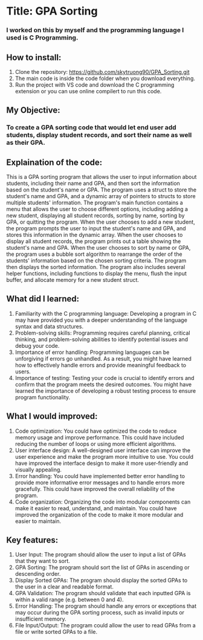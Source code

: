 # Title: GPA Sorting
### I worked on this by myself and the programming language I used is C Programming. 

## How to install:
1. Clone the repository:  https://github.com/skytruong90/GPA_Sorting.git
2. The main code is inside the code folder when you download everything.
3. Run the project with VS code and download the C programming extension or you can use online compilert to run this code.

## My Objective: 
### To create a GPA sorting code that would let end user add students, display student records, and sort their name as well as their GPA.

## Explaination of the code:
This is a GPA sorting program that allows the user to input information about students, including their name and GPA, and then sort the information based on the student's name or GPA. The program uses a struct to store the student's name and GPA, and a dynamic array of pointers to structs to store multiple students' information.
The program's main function contains a menu that allows the user to choose different options, including adding a new student, displaying all student records, sorting by name, sorting by GPA, or quitting the program. When the user chooses to add a new student, the program prompts the user to input the student's name and GPA, and stores this information in the dynamic array. When the user chooses to display all student records, the program prints out a table showing the student's name and GPA. When the user chooses to sort by name or GPA, the program uses a bubble sort algorithm to rearrange the order of the students' information based on the chosen sorting criteria. The program then displays the sorted information.
The program also includes several helper functions, including functions to display the menu, flush the input buffer, and allocate memory for a new student struct.

## What did I learned:
1. Familiarity with the C programming language: Developing a program in C may have provided you with a deeper understanding of the language syntax and data structures.
2. Problem-solving skills: Programming requires careful planning, critical thinking, and problem-solving abilities to identify potential issues and debug your code.
3. Importance of error handling: Programming languages can be unforgiving if errors go unhandled. As a result, you might have learned how to effectively handle errors and provide meaningful feedback to users.
4. Importance of testing: Testing your code is crucial to identify errors and confirm that the program meets the desired outcomes. You might have learned the importance of developing a robust testing process to ensure program functionality.

## What I would improved:
1. Code optimization: You could have optimized the code to reduce memory usage and improve performance. This could have included reducing the number of loops or using more efficient algorithms.
2. User interface design: A well-designed user interface can improve the user experience and make the program more intuitive to use. You could have improved the interface design to make it more user-friendly and visually appealing.
3. Error handling: You could have implemented better error handling to provide more informative error messages and to handle errors more gracefully. This could have improved the overall reliability of the program.
4. Code organization: Organizing the code into modular components can make it easier to read, understand, and maintain. You could have improved the organization of the code to make it more modular and easier to maintain.

## Key features:
1. User Input: The program should allow the user to input a list of GPAs that they want to sort.
2. GPA Sorting: The program should sort the list of GPAs in ascending or descending order.
3. Display Sorted GPAs: The program should display the sorted GPAs to the user in a clear and readable format.
4. GPA Validation: The program should validate that each inputted GPA is within a valid range (e.g. between 0 and 4).
5. Error Handling: The program should handle any errors or exceptions that may occur during the GPA sorting process, such as invalid inputs or insufficient memory.
6. File Input/Output: The program could allow the user to read GPAs from a file or write sorted GPAs to a file.
